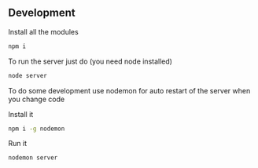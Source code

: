 ## Development 

Install all the modules

```bash
npm i
```

To run the server just do (you need node installed)

```bash
node server
```

To do some development use nodemon for auto restart of the server when you change code

Install it

```bash
npm i -g nodemon
```

Run it

```bash
nodemon server
```